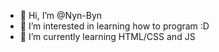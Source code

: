 - 👋 Hi, I’m @Nyn-Byn
- 👀 I’m interested in learning how to program :D
- 🌱 I’m currently learning HTML/CSS and JS


<!---
Nyn-Byn/Nyn-Byn is a ✨ special ✨ repository because its `README.md` (this file) appears on your GitHub profile.
You can click the Preview link to take a look at your changes.
--->
